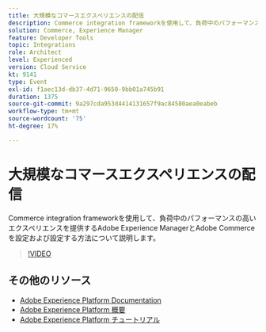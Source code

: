 ```yaml
---
title: 大規模なコマースエクスペリエンスの配信
description: Commerce integration frameworkを使用して、負荷中のパフォーマンスの高いエクスペリエンスを提供するAdobe Experience ManagerとAdobe Commerceを設定および設定する方法について説明します。
solution: Commerce, Experience Manager
feature: Developer Tools
topic: Integrations
role: Architect
level: Experienced
version: Cloud Service
kt: 9141
type: Event
exl-id: f1aec13d-db37-4d71-9650-9bb01a745b91
duration: 1375
source-git-commit: 9a297cda953d4414131657f9ac84580aea0eabeb
workflow-type: tm+mt
source-wordcount: '75'
ht-degree: 17%

---
```


# 大規模なコマースエクスペリエンスの配信

Commerce integration frameworkを使用して、負荷中のパフォーマンスの高いエクスペリエンスを提供するAdobe Experience ManagerとAdobe Commerceを設定および設定する方法について説明します。

>[!VIDEO](https://video.tv.adobe.com/v/337582/?quality=12&learn=on&hidetitle=true)

## その他のリソース

- [Adobe Experience Platform Documentation](https://experienceleague.adobe.com/docs/experience-platform.html?lang=ja)
- [Adobe Experience Platform 概要](https://experienceleague.adobe.com/docs/experience-platform/landing/home.html?lang=ja)
- [Adobe Experience Platform チュートリアル](https://experienceleague.adobe.com/docs/platform-learn/tutorials/overview.html?lang=ja)
